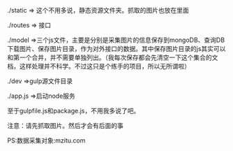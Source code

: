 
./static => 这个不用多说，静态资源文件夹。抓取的图片也放在里面

./routes => 接口

./model =>三个js文件，主要是分别是采集图片的信息保存到mongoDB、查询DB下载图片、保存图片目录，作为对外接口的数据。其中保存图片目录的js其实可以和第一个合并，并不需要单独列出。（我每次保存都会先清空一下这个集合的文档，这样处理并不科学。不过这只是个练手的项目，所以无所谓啦）

./dev =>gulp源文件目录

./app.js =>启动node服务

至于gulpfile.js和package.js，不用我多说了吧。

注意：请先抓取图片。然后才会有后面的事

PS:数据采集对象:<a color="purple">mzitu.com</a>

